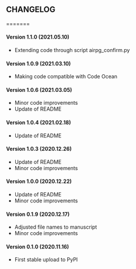 CHANGELOG
---------
=======
#### Version 1.1.0 (2021.05.10)
* Extending code through script airpg_confirm.py
#### Version 1.0.9 (2021.03.10)
* Making code compatible with Code Ocean
#### Version 1.0.6 (2021.03.05)
* Minor code improvements
* Update of README
#### Version 1.0.4 (2021.02.18)
* Update of README
#### Version 1.0.3 (2020.12.26)
* Update of README
* Minor code improvements
#### Version 1.0.0 (2020.12.22)
* Update of README
* Minor code improvements
#### Version 0.1.9 (2020.12.17)
* Adjusted file names to manuscript
* Minor code improvements
#### Version 0.1.0 (2020.11.16)
* First stable upload to PyPI

